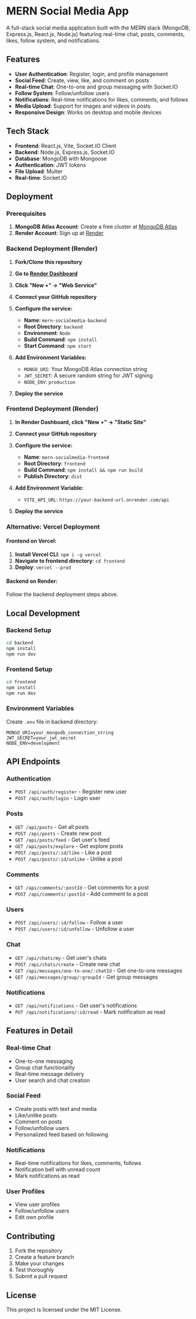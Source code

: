 # MERN Social Media App

A full-stack social media application built with the MERN stack (MongoDB, Express.js, React.js, Node.js) featuring real-time chat, posts, comments, likes, follow system, and notifications.

## Features

- **User Authentication**: Register, login, and profile management
- **Social Feed**: Create, view, like, and comment on posts
- **Real-time Chat**: One-to-one and group messaging with Socket.IO
- **Follow System**: Follow/unfollow users
- **Notifications**: Real-time notifications for likes, comments, and follows
- **Media Upload**: Support for images and videos in posts
- **Responsive Design**: Works on desktop and mobile devices

## Tech Stack

- **Frontend**: React.js, Vite, Socket.IO Client
- **Backend**: Node.js, Express.js, Socket.IO
- **Database**: MongoDB with Mongoose
- **Authentication**: JWT tokens
- **File Upload**: Multer
- **Real-time**: Socket.IO

## Deployment

### Prerequisites

1. **MongoDB Atlas Account**: Create a free cluster at [MongoDB Atlas](https://www.mongodb.com/atlas)
2. **Render Account**: Sign up at [Render](https://render.com)

### Backend Deployment (Render)

1. **Fork/Clone this repository**
2. **Go to [Render Dashboard](https://dashboard.render.com)**
3. **Click "New +" → "Web Service"**
4. **Connect your GitHub repository**
5. **Configure the service:**
   - **Name**: `mern-socialmedia-backend`
   - **Root Directory**: `backend`
   - **Environment**: `Node`
   - **Build Command**: `npm install`
   - **Start Command**: `npm start`

6. **Add Environment Variables:**
   - `MONGO_URI`: Your MongoDB Atlas connection string
   - `JWT_SECRET`: A secure random string for JWT signing
   - `NODE_ENV`: `production`

7. **Deploy the service**

### Frontend Deployment (Render)

1. **In Render Dashboard, click "New +" → "Static Site"**
2. **Connect your GitHub repository**
3. **Configure the service:**
   - **Name**: `mern-socialmedia-frontend`
   - **Root Directory**: `frontend`
   - **Build Command**: `npm install && npm run build`
   - **Publish Directory**: `dist`

4. **Add Environment Variable:**
   - `VITE_API_URL`: `https://your-backend-url.onrender.com/api`

5. **Deploy the service**

### Alternative: Vercel Deployment

#### Frontend on Vercel:

1. **Install Vercel CLI**: `npm i -g vercel`
2. **Navigate to frontend directory**: `cd frontend`
3. **Deploy**: `vercel --prod`

#### Backend on Render:

Follow the backend deployment steps above.

## Local Development

### Backend Setup

```bash
cd backend
npm install
npm run dev
```

### Frontend Setup

```bash
cd frontend
npm install
npm run dev
```

### Environment Variables

Create `.env` file in backend directory:

```env
MONGO_URI=your_mongodb_connection_string
JWT_SECRET=your_jwt_secret
NODE_ENV=development
```

## API Endpoints

### Authentication
- `POST /api/auth/register` - Register new user
- `POST /api/auth/login` - Login user

### Posts
- `GET /api/posts` - Get all posts
- `POST /api/posts` - Create new post
- `GET /api/posts/feed` - Get user's feed
- `GET /api/posts/explore` - Get explore posts
- `POST /api/posts/:id/like` - Like a post
- `POST /api/posts/:id/unlike` - Unlike a post

### Comments
- `GET /api/comments/:postId` - Get comments for a post
- `POST /api/comments/:postId` - Add comment to a post

### Users
- `POST /api/users/:id/follow` - Follow a user
- `POST /api/users/:id/unfollow` - Unfollow a user

### Chat
- `GET /api/chats/my` - Get user's chats
- `POST /api/chats/create` - Create new chat
- `GET /api/messages/one-to-one/:chatId` - Get one-to-one messages
- `GET /api/messages/group/:groupId` - Get group messages

### Notifications
- `GET /api/notifications` - Get user's notifications
- `PUT /api/notifications/:id/read` - Mark notification as read

## Features in Detail

### Real-time Chat
- One-to-one messaging
- Group chat functionality
- Real-time message delivery
- User search and chat creation

### Social Feed
- Create posts with text and media
- Like/unlike posts
- Comment on posts
- Follow/unfollow users
- Personalized feed based on following

### Notifications
- Real-time notifications for likes, comments, follows
- Notification bell with unread count
- Mark notifications as read

### User Profiles
- View user profiles
- Follow/unfollow users
- Edit own profile

## Contributing

1. Fork the repository
2. Create a feature branch
3. Make your changes
4. Test thoroughly
5. Submit a pull request

## License

This project is licensed under the MIT License.